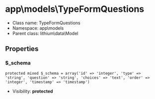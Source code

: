 app\models\TypeFormQuestions
===============






* Class name: TypeFormQuestions
* Namespace: app\models
* Parent class: lithium\data\Model





Properties
----------


### $_schema

    protected mixed $_schema = array('id' => 'integer', 'type' => 'string', 'question' => 'string', 'choices' => 'text', 'order' => 'integer', 'timestamp' => 'timestamp')





* Visibility: **protected**



